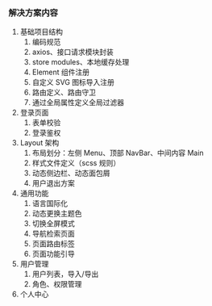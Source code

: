### 解决方案内容

1. 基础项目结构
   1. 编码规范
   2. axios、接口请求模块封装
   3. store modules、本地缓存处理
   4. Element 组件注册
   5. 自定义 SVG 图标导入注册
   6. 路由定义、路由守卫
   7. 通过全局属性定义全局过滤器
2. 登录页面
   1. 表单校验
   2. 登录鉴权
3. Layout 架构
   1. 布局划分：左侧 Menu、顶部 NavBar、中间内容 Main
   2. 样式文件定义（scss 规则）
   3. 动态侧边栏、动态面包屑
   4. 用户退出方案
4. 通用功能
   1. 语言国际化
   2. 动态更换主题色
   3. 切换全屏模式
   4. 导航检索页面
   5. 页面路由标签
   6. 页面功能引导
5. 用户管理
   1. 用户列表，导入/导出
   2. 角色、权限管理
6. 个人中心
